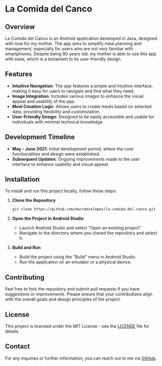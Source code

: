 # La Comida del Canco

## Overview

La Comida del Canco is an Android application developed in Java, designed with love for my mother. The app aims to simplify meal planning and management, especially for users who are not very familiar with smartphones. Despite being 80 years old, my mother is able to use this app with ease, which is a testament to its user-friendly design.

## Features

- **Intuitive Navigation**: The app features a simple and intuitive interface, making it easy for users to navigate and find what they need.
- **Image Integration**: Includes various images to enhance the visual appeal and usability of the app.
- **Meal Creation Logic**: Allows users to create meals based on selected data, providing flexibility and customization.
- **User-Friendly Design**: Designed to be easily accessible and usable for individuals with minimal technical knowledge.

## Development Timeline

- **May - June 2021**: Initial development period, where the core functionalities and design were established.
- **Subsequent Updates**: Ongoing improvements made to the user interface to enhance usability and visual appeal.

## Installation

To install and run this project locally, follow these steps:

1. **Clone the Repository**
   ```bash
   git clone https://github.com/marcdevelopez/la-comida-del-canco.git
   ```
2. **Open the Project in Android Studio**
   - Launch Android Studio and select "Open an existing project".
   - Navigate to the directory where you cloned the repository and select it.

3. **Build and Run**
   - Build the project using the "Build" menu in Android Studio.
   - Run the application on an emulator or a physical device.

## Contributing

Feel free to fork the repository and submit pull requests if you have suggestions or improvements. Please ensure that your contributions align with the overall goals and design principles of the project.

## License

This project is licensed under the MIT License - see the [LICENSE](LICENSE) file for details.

## Contact

For any inquiries or further information, you can reach out to me via [GitHub](https://github.com/marcdevelopez).
